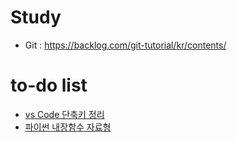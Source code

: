 # Study

* Git : <https://backlog.com/git-tutorial/kr/contents/>






# to-do list

- [vs Code 단축키 정리](https://byul91oh.tistory.com/113?category=1037401)
- [파이썬 내장함수 자료형](https://blockdmask.tistory.com/432?category=324613)
